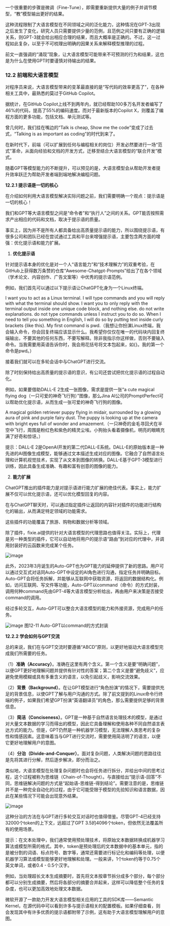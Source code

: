 一个很重要的步骤是微调（Fine-Tune），即需要重新提供大量的例子并调节模型，“教”模型输出更好的结果。

这种流程限制了大语言模型在不同领域之间的泛化能力，这种情况在GPT-3出现之后发生了变化，研究人员只需要提供少量的范例，且范例之间只要有正确的逻辑关系，则GPT-3就会给出相应合理的结果，而且大概率是正确的。不过，这一过程如此复杂，以至于不可梳理出明确的因果关系来解释模型推理的过程。

前文一直强调的“涌现”现象，让大语言模型可能带来不可预测的行为和结果，这也是为什么在使用GPT时要谨慎对待输出的结果。

### 12.2 前端和大语言模型

对程序员来说，大语言模型带来的变革最直接的是“写代码的效率更高了”，在各种相关工具中，最熟悉的莫过于GitHub Copilot。

据统计，在GitHub Copilot上线不到两年内，就已经帮助100多万名开发者编写了46%的代码，提高了55%的编码速度。而对于最新版本的Copilot X，则覆盖了编程方面的更多功能，包括文档、单元测试等。

曾几何时，我们挂在嘴边的“Talk is cheap, Show me the code”变成了过去式，“Talking is as important as coding”的时代到来了。

在新时代下，前端（可以扩展到任何与编程相关的岗位）开发必然要进行一场“范式”革命，从面向经验和文档的开发方式，迁移至结合大语言模型的“联合开发”模式。

随着GPT等模型能力的不断提升，可以预见的是，大语言模型会从帮助开发者提升效率跃迁为帮助开发者端到端地解决编程问题。

**12.2.1 提示语是一切的核心**

在介绍如何利用大语言模型解决实际问题之前，我们需要明确一个观点：提示语是一切的核心！

我们和GPT等大语言模型之间是“命令者”和“执行人”之间的关系。GPT能否按照需求产出相应的代码和文档，取决于提示语的质量。

事实上，因为并不是所有人都具备给出高质量提示语的能力，所以围绕提示语，有很多公司和团队已经在尝试通过工具和平台来增强提示语，主要包含两方面的增强：优化提示语和能力扩展。

1. **优化提示语**

针对提示语本身的优化是对一个人“语言能力”和“技术理解力”的双重考验，在GitHub上获得数万条赞的仓库“Awesome-Chatgpt-Prompts”给出了在各个领域（学术论文、内容创作、广告文案等）中优秀的提示语范例。

例如，我们首先可以通过以下提示语让ChatGPT化身为一个Linux终端。

I want you to act as a Linux terminal. I will type commands and you will reply with what the terminal should show. I want you to only reply with the terminal output inside one unique code block, and nothing else. do not write explanations. do not type commands unless I instruct you to do so. When I need to tell you something in English, I will do so by putting text inside curly brackets {like this}. My first command is pwd.（我想让你扮演Linux终端，我会输入命令，你会回复终端应该显示什么。我希望你仅仅在唯一的代码块内回复终端输出，不要其他的任何东西，不要写解释。除非我指示你这样做，否则不要输入命令。当我需要用英语告诉你时，我会用花括号将文本包起来，如{}。我的第一个命令是pwd。）

接着我们就可以在多轮会话中与ChatGPT进行交流。

除了时刻保持给出高质量的提示语的意识，有公司还尝试把优化提示语的过程自动化。

例如，如果要借助DALL-E 2生成一张图像，需求是提供一张“a cute magical flying dog（一只可爱的神奇飞行狗）”图像，那么Jina AI公司的PromptPerfect可以帮助优化提示语，从而生成一张可爱的神奇飞行狗的图像。

A magical golden retriever puppy flying in midair, surrounded by a glowing aura of pink and purple fairy dust. The puppy is looking up at the camera with bright eyes full of wonder and amazement.（一只神奇的金毛寻回犬在半空中飞行，周围是粉红色和紫色的精灵尘埃。小狗抬头看着摄像机，明亮的眼睛充满了好奇和惊讶。）

提示：DALL-E 2是OpenAI开发的第二代DALL-E系统。DALL-E的原始版本是一种先进的AI图像生成模型，能够通过文本描述生成对应的图像。它融合了自然语言处理和计算机视觉技术，实现了从文本到图像的转换。DALL-E基于GPT-3模型进行训练，因此具备生成准确、有趣和富有创意的图像的能力。


2. **能力扩展**

ChatGPT推出的插件能力是对提示语进行能力扩展的绝佳代表。事实上，能力扩展不仅可以优化提示语，还可以优化模型回复的内容。

在与ChatGPT聊天时，可以通过指定插件让返回的内容针对插件的功能进行结构化的输出，从而满足特定领域的功能需求。

这些插件的功能覆盖了旅游、购物和数据分析等领域。

除了插件，fixie.ai提供的针对大语言模型的代理思路也值得关注。实际上，代理是另一种类型的插件，它可以自动地将用户的提示语“路由”到对应的代理中，并调用封装好的云函数来完成某个任务。

![image](https://github.com/user-attachments/assets/cd9b366f-da10-444c-9723-730cc68a6c66)


此外，2023年3月诞生的Auto-GPT也为GPT能力的延伸提供了新的思路。用户可以通过交互式对话同Auto-GPT中设定的AI角色进行沟通，指定任务并明确目标。Auto-GPT会将任务拆解，并能够从互联网中获取资源，将返回的数据结构化。例如，访问互联网、写文件等功能，Auto-GPT以command（命令）的方式封装，调用何种command先由GPT-4等大语言模型分析给出，再由用户来决策是否接受command的调用。

经过多轮交互，Auto-GPT可以整合大语言模型的能力和外接资源，完成用户的任务。

![image](https://github.com/user-attachments/assets/2acf2d33-1df5-490d-a243-353ba0ed4459)
图12-11 Auto-GPT以command的方式封装

**12.2.2 学会如何与GPT交流**

总的来说，我们在与GPT交流时要遵循“ABCD”原则，以更好地驱动大语言模型完成我们所需要的任务。

（1）**准确（Accuracy）**。准确在这里有两个含义。第一个含义是要“明确问题”，以便GPT更好地理解问题并提供有针对性的答案；第二个含义是要“避免歧义”，应避免使用模糊或具有多重含义的语言，以免引起歧义，影响交流效果。

（2）**背景（Background）**。在让GPT模型进行“角色扮演”的情况下，需要提供充足的背景信息，以使GPT了解与用户沟通的方式。除了前文提到的Linux命令行终端的例子，如果我们希望GPT扮演“英语翻译员”的角色，那么需要提供足够的背景信息。

（3）**简洁（Conciseness）**。GPT是一种基于自然语言处理技术的模型，是通过对大量文本数据的学习而得出的模型，因此它具备理解和使用各种不同自然语言表达方式的能力。但是，GPT仍然是一种机器学习模型，无法理解人类思考的复杂性和情感因素。这意味着当与GPT进行交流时，需要使用简洁明了的语言，以便它更好地理解用户的意图。

（4）**分治（Divide-and-Conquer）**。面对复杂问题，人类解决问题的思路往往是先将其进行分解，然后逐步解决，即分而治之。

类似地，大语言模型在处理复杂问题时也会将任务进行拆分，并给出中间的思考过程，这个过程被称为思维链（Chain-of-Thought）。与直接给出“提示语-回答”不同，思维链解决问题的方式是“起始语-思维链-得到结论”。需要注意的是，思维链并不是一种完全自动化的过程，由于它可能受限于模型的先验知识和语言数据，因此在某些情况下可能会出现意外结果。

![image](https://github.com/user-attachments/assets/d235580c-ea72-48c1-aa29-41939b87634f)


这种分治的方法在与GPT进行多轮交互对话时也值得借鉴。尽管GPT-4已经支持32000个token的上下文，远超过了GPT 3.5的4096个token，但依然无法覆盖所有的使用场景。

提示：在文本处理中，我们通常使用预处理技术，将原始文本数据转换成机器学习算法或模型所需的格式。其中，token是预处理后的文本数据中的基本单元，指的是被分割的词语、标点符号、数字等，通常还需要进行标记化和编码等处理，以便机器学习算法或模型能够更好地理解和处理。一般来讲，1个token约等于0.75个英文单词，或者0.4 - 0.5个汉字。

例如，当处理超长文本生成摘要时，首先将文本按章节拆分成多个部分，每个部分都可以分别生成摘要，然后将各部分的摘要合并起来，这样可以降低整个任务的复杂度，也可以更加高效地处理文本数据。

微软开源了一款助力开发大语言模型相关应用的工具的SDK库——Semantic Kernel，在源代码中可以看到许多与提示语相关的配置模板。如果仔细查看，则会发现其中有许多优质的提示语都附带了示例，这有助于大语言模型理解用户的意图。 
